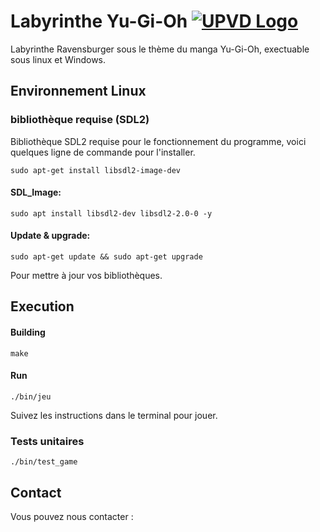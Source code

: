 # Labyrinthe Yu-Gi-Oh [![UPVD Logo](https://upload.wikimedia.org/wikipedia/fr/e/e6/UPVD_logo.svg)](https://www.univ-perp.fr)

Labyrinthe Ravensburger sous le thème du manga Yu-Gi-Oh, exectuable sous linux et Windows.
## Environnement Linux
### bibliothèque requise (SDL2)
Bibliothèque SDL2 requise pour le fonctionnement du programme, voici quelques ligne de commande pour l'installer.
```shell
sudo apt-get install libsdl2-image-dev
```
#### SDL_Image:
```shell
sudo apt install libsdl2-dev libsdl2-2.0-0 -y
```
#### Update & upgrade:
```shell
sudo apt-get update && sudo apt-get upgrade
```
Pour mettre à jour vos bibliothèques.
## Execution
#### Building
```shell
make
```
#### Run
```shell
./bin/jeu
```
Suivez les instructions dans le terminal pour jouer.
### Tests unitaires
```shell
./bin/test_game
```
## Contact
Vous pouvez nous contacter : 


